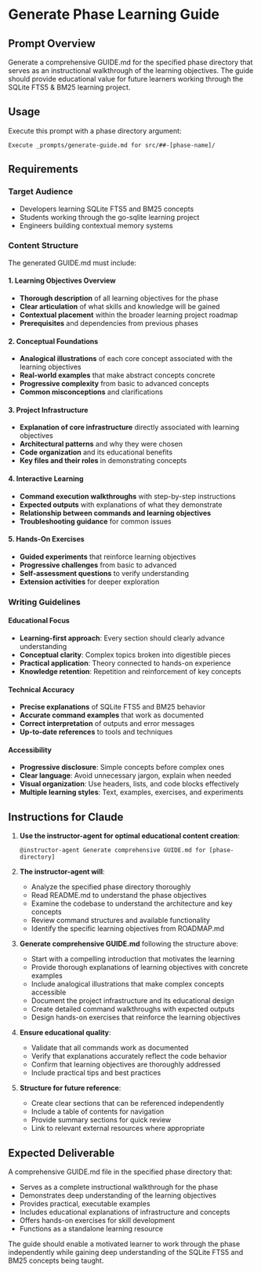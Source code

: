 # Generate Phase Learning Guide

## Prompt Overview

Generate a comprehensive GUIDE.md for the specified phase directory that serves as an instructional walkthrough of the learning objectives. The guide should provide educational value for future learners working through the SQLite FTS5 & BM25 learning project.

## Usage

Execute this prompt with a phase directory argument:

```
Execute _prompts/generate-guide.md for src/##-[phase-name]/
```

## Requirements

### Target Audience

- Developers learning SQLite FTS5 and BM25 concepts
- Students working through the go-sqlite learning project
- Engineers building contextual memory systems

### Content Structure

The generated GUIDE.md must include:

#### 1. Learning Objectives Overview

- **Thorough description** of all learning objectives for the phase
- **Clear articulation** of what skills and knowledge will be gained
- **Contextual placement** within the broader learning project roadmap
- **Prerequisites** and dependencies from previous phases

#### 2. Conceptual Foundations

- **Analogical illustrations** of each core concept associated with the learning objectives
- **Real-world examples** that make abstract concepts concrete
- **Progressive complexity** from basic to advanced concepts
- **Common misconceptions** and clarifications

#### 3. Project Infrastructure

- **Explanation of core infrastructure** directly associated with learning objectives
- **Architectural patterns** and why they were chosen
- **Code organization** and its educational benefits
- **Key files and their roles** in demonstrating concepts

#### 4. Interactive Learning

- **Command execution walkthroughs** with step-by-step instructions
- **Expected outputs** with explanations of what they demonstrate
- **Relationship between commands and learning objectives**
- **Troubleshooting guidance** for common issues

#### 5. Hands-On Exercises

- **Guided experiments** that reinforce learning objectives
- **Progressive challenges** from basic to advanced
- **Self-assessment questions** to verify understanding
- **Extension activities** for deeper exploration

### Writing Guidelines

#### Educational Focus

- **Learning-first approach**: Every section should clearly advance understanding
- **Conceptual clarity**: Complex topics broken into digestible pieces  
- **Practical application**: Theory connected to hands-on experience
- **Knowledge retention**: Repetition and reinforcement of key concepts

#### Technical Accuracy

- **Precise explanations** of SQLite FTS5 and BM25 behavior
- **Accurate command examples** that work as documented
- **Correct interpretation** of outputs and error messages
- **Up-to-date references** to tools and techniques

#### Accessibility

- **Progressive disclosure**: Simple concepts before complex ones
- **Clear language**: Avoid unnecessary jargon, explain when needed
- **Visual organization**: Use headers, lists, and code blocks effectively
- **Multiple learning styles**: Text, examples, exercises, and experiments

## Instructions for Claude

1. **Use the instructor-agent for optimal educational content creation**:

   ```
   @instructor-agent Generate comprehensive GUIDE.md for [phase-directory]
   ```

2. **The instructor-agent will**:
   - Analyze the specified phase directory thoroughly
   - Read README.md to understand the phase objectives
   - Examine the codebase to understand the architecture and key concepts
   - Review command structures and available functionality
   - Identify the specific learning objectives from ROADMAP.md

3. **Generate comprehensive GUIDE.md** following the structure above:
   - Start with a compelling introduction that motivates the learning
   - Provide thorough explanations of learning objectives with concrete examples
   - Include analogical illustrations that make complex concepts accessible
   - Document the project infrastructure and its educational design
   - Create detailed command walkthroughs with expected outputs
   - Design hands-on exercises that reinforce the learning objectives

4. **Ensure educational quality**:
   - Validate that all commands work as documented
   - Verify that explanations accurately reflect the code behavior
   - Confirm that learning objectives are thoroughly addressed
   - Include practical tips and best practices

5. **Structure for future reference**:
   - Create clear sections that can be referenced independently
   - Include a table of contents for navigation
   - Provide summary sections for quick review
   - Link to relevant external resources where appropriate

## Expected Deliverable

A comprehensive GUIDE.md file in the specified phase directory that:

- Serves as a complete instructional walkthrough for the phase
- Demonstrates deep understanding of the learning objectives
- Provides practical, executable examples
- Includes educational explanations of infrastructure and concepts
- Offers hands-on exercises for skill development
- Functions as a standalone learning resource

The guide should enable a motivated learner to work through the phase independently while gaining deep understanding of the SQLite FTS5 and BM25 concepts being taught.
